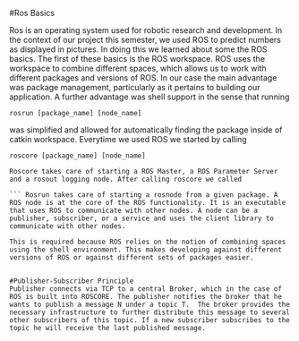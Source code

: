 #Ros Basics 


Ros is an operating system used for robotic research and development. In the context of our project this semester, we used ROS to predict numbers as displayed in pictures. In doing this we learned about some the ROS basics. The first of these basics is the ROS workspace. ROS uses the workspace to combine different spaces, which allows us to work with different packages and versions of ROS. In our case the main advantage was package management, particularly as it pertains to building our application. A further advantage was shell support in the sense that running 
```
rosrun [package_name] [node_name] 
```
was simplified and allowed for automatically finding the package inside of catkin workspace. 
   Everytime we used ROS we started by calling 
   ```
roscore [package_name] [node_name] 
```
    Roscore takes care of starting a ROS Master, a ROS Parameter Server and a rosout logging node. After calling roscore we called 
   ```rosrun [package_name] [node_name]
   ``` Rosrun takes care of starting a rosnode from a given package. A ROS node is at the core of the ROS functionality. It is an executable that uses ROS to communicate with other nodes. A node can be a publisher, subscriber, or a service and uses the client library to communicate with other nodes.  

This is required because ROS relies on the notion of combining spaces using the shell environment. This makes developing against different versions of ROS or against different sets of packages easier. 


#Publisher-Subscriber Principle
Publisher connects via TCP to a central Broker, which in the case of ROS is built into ROSCORE. The publisher notifies the broker that he wants to publish a message N under a topic T.  The broker provides the necessary infrastructure to further distribute this message to several other subscribers of this topic. If a new subscriber subscribes to the topic he will receive the last published message. 



